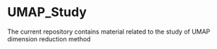 # UMAP_Study
The current repository contains material related to the study of UMAP dimension reduction method
